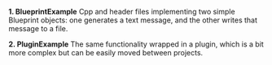 **1. BlueprintExample**
Cpp and header files implementing two simple Blueprint objects: one generates a text message, and the other writes that message to a file.

**2. PluginExample**
The same functionality wrapped in a plugin, which is a bit more complex but can be easily moved between projects.
